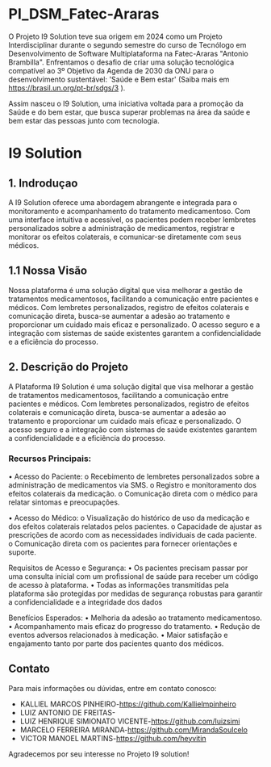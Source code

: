 # PI_DSM_Fatec-Araras

O Projeto I9 Solution teve sua origem em 2024 como um Projeto Interdisciplinar durante o segundo semestre do curso de Tecnólogo em Desenvolvimento de Software Multiplataforma na
Fatec-Araras "Antonio Brambilla". Enfrentamos o desafio de criar uma solução tecnológica compatível ao
3º Objetivo da Agenda de 2030 da ONU para o desenvolvimento sustentável: 'Saúde e Bem estar'
(Saiba mais em https://brasil.un.org/pt-br/sdgs/3 ).

Assim nasceu o I9 Solution, uma iniciativa voltada para a promoção da Saúde e do bem estar, que busca superar problemas na área da saúde e bem estar das pessoas junto com tecnologia.

# I9 Solution



## 1. Indroduçao

A I9 Solution oferece uma abordagem abrangente e integrada para o monitoramento e acompanhamento do tratamento medicamentoso. Com uma interface intuitiva e acessível, os pacientes podem receber lembretes personalizados sobre a administração de medicamentos, registrar e monitorar os efeitos colaterais, e comunicar-se diretamente com seus médicos.

## 1.1 Nossa Visão

Nossa plataforma é uma solução digital que visa melhorar a gestão de tratamentos medicamentosos, facilitando a comunicação entre pacientes e médicos. Com lembretes personalizados, registro de efeitos colaterais e comunicação direta, busca-se aumentar a adesão ao tratamento e proporcionar um cuidado mais eficaz e personalizado. O acesso seguro e a integração com sistemas de saúde existentes garantem a confidencialidade e a eficiência do processo.

## 2. Descrição do Projeto
A Plataforma I9 Solution é uma solução digital que visa melhorar a gestão de tratamentos medicamentosos, facilitando a comunicação entre pacientes e médicos. Com lembretes personalizados, registro de efeitos colaterais e comunicação direta, busca-se aumentar a adesão ao tratamento e proporcionar um cuidado mais eficaz e personalizado. O acesso seguro e a integração com sistemas de saúde existentes garantem a confidencialidade e a eficiência do processo.

### Recursos Principais:

•	Acesso do Paciente:
o	Recebimento de lembretes personalizados sobre a administração de medicamentos via SMS.
o	Registro e monitoramento dos efeitos colaterais da medicação.
o	Comunicação direta com o médico para relatar sintomas e preocupações.

•	Acesso do Médico:
o	Visualização do histórico de uso da medicação e dos efeitos colaterais relatados pelos pacientes.
o	Capacidade de ajustar as prescrições de acordo com as necessidades individuais de cada paciente.
o	Comunicação direta com os pacientes para fornecer orientações e suporte.

Requisitos de Acesso e Segurança:
•	Os pacientes precisam passar por uma consulta inicial com um profissional de saúde para receber um código de acesso à plataforma.
•	Todas as informações transmitidas pela plataforma são protegidas por medidas de segurança robustas para garantir a confidencialidade e a integridade dos dados

Benefícios Esperados:
•	Melhoria da adesão ao tratamento medicamentoso.
•	Acompanhamento mais eficaz do progresso do tratamento.
•	Redução de eventos adversos relacionados à medicação.
•	Maior satisfação e engajamento tanto por parte dos pacientes quanto dos médicos.

## Contato

Para mais informações ou dúvidas, entre em contato conosco:
- KALLIEL MARCOS PINHEIRO-https://github.com/Kallielmpinheiro
- LUIZ ANTONIO DE FREITAS-
- LUIZ HENRIQUE SIMIONATO VICENTE-https://github.com/luizsimi
- MARCELO FERREIRA MIRANDA-https://github.com/MirandaSoulcelo
- VICTOR MANOEL MARTINS-https://github.com/heyvitin

Agradecemos por seu interesse no Projeto I9 solution!
